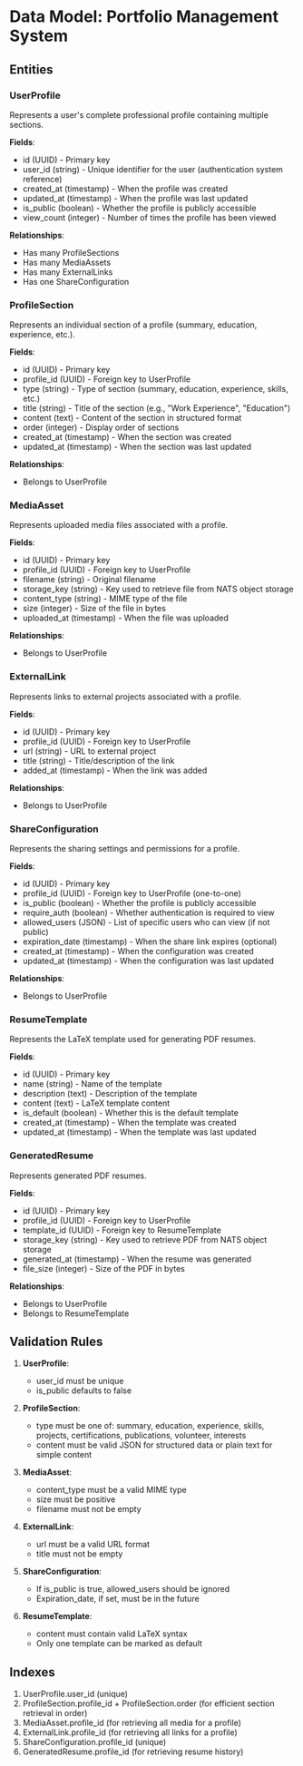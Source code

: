 # Data Model: Portfolio Management System

## Entities

### UserProfile
Represents a user's complete professional profile containing multiple sections.

**Fields**:
- id (UUID) - Primary key
- user_id (string) - Unique identifier for the user (authentication system reference)
- created_at (timestamp) - When the profile was created
- updated_at (timestamp) - When the profile was last updated
- is_public (boolean) - Whether the profile is publicly accessible
- view_count (integer) - Number of times the profile has been viewed

**Relationships**:
- Has many ProfileSections
- Has many MediaAssets
- Has many ExternalLinks
- Has one ShareConfiguration

### ProfileSection
Represents an individual section of a profile (summary, education, experience, etc.).

**Fields**:
- id (UUID) - Primary key
- profile_id (UUID) - Foreign key to UserProfile
- type (string) - Type of section (summary, education, experience, skills, etc.)
- title (string) - Title of the section (e.g., "Work Experience", "Education")
- content (text) - Content of the section in structured format
- order (integer) - Display order of sections
- created_at (timestamp) - When the section was created
- updated_at (timestamp) - When the section was last updated

**Relationships**:
- Belongs to UserProfile

### MediaAsset
Represents uploaded media files associated with a profile.

**Fields**:
- id (UUID) - Primary key
- profile_id (UUID) - Foreign key to UserProfile
- filename (string) - Original filename
- storage_key (string) - Key used to retrieve file from NATS object storage
- content_type (string) - MIME type of the file
- size (integer) - Size of the file in bytes
- uploaded_at (timestamp) - When the file was uploaded

**Relationships**:
- Belongs to UserProfile

### ExternalLink
Represents links to external projects associated with a profile.

**Fields**:
- id (UUID) - Primary key
- profile_id (UUID) - Foreign key to UserProfile
- url (string) - URL to external project
- title (string) - Title/description of the link
- added_at (timestamp) - When the link was added

**Relationships**:
- Belongs to UserProfile

### ShareConfiguration
Represents the sharing settings and permissions for a profile.

**Fields**:
- id (UUID) - Primary key
- profile_id (UUID) - Foreign key to UserProfile (one-to-one)
- is_public (boolean) - Whether the profile is publicly accessible
- require_auth (boolean) - Whether authentication is required to view
- allowed_users (JSON) - List of specific users who can view (if not public)
- expiration_date (timestamp) - When the share link expires (optional)
- created_at (timestamp) - When the configuration was created
- updated_at (timestamp) - When the configuration was last updated

**Relationships**:
- Belongs to UserProfile

### ResumeTemplate
Represents the LaTeX template used for generating PDF resumes.

**Fields**:
- id (UUID) - Primary key
- name (string) - Name of the template
- description (text) - Description of the template
- content (text) - LaTeX template content
- is_default (boolean) - Whether this is the default template
- created_at (timestamp) - When the template was created
- updated_at (timestamp) - When the template was last updated

### GeneratedResume
Represents generated PDF resumes.

**Fields**:
- id (UUID) - Primary key
- profile_id (UUID) - Foreign key to UserProfile
- template_id (UUID) - Foreign key to ResumeTemplate
- storage_key (string) - Key used to retrieve PDF from NATS object storage
- generated_at (timestamp) - When the resume was generated
- file_size (integer) - Size of the PDF in bytes

**Relationships**:
- Belongs to UserProfile
- Belongs to ResumeTemplate

## Validation Rules

1. **UserProfile**:
   - user_id must be unique
   - is_public defaults to false

2. **ProfileSection**:
   - type must be one of: summary, education, experience, skills, projects, certifications, publications, volunteer, interests
   - content must be valid JSON for structured data or plain text for simple content

3. **MediaAsset**:
   - content_type must be a valid MIME type
   - size must be positive
   - filename must not be empty

4. **ExternalLink**:
   - url must be a valid URL format
   - title must not be empty

5. **ShareConfiguration**:
   - If is_public is true, allowed_users should be ignored
   - Expiration_date, if set, must be in the future

6. **ResumeTemplate**:
   - content must contain valid LaTeX syntax
   - Only one template can be marked as default

## Indexes

1. UserProfile.user_id (unique)
2. ProfileSection.profile_id + ProfileSection.order (for efficient section retrieval in order)
3. MediaAsset.profile_id (for retrieving all media for a profile)
4. ExternalLink.profile_id (for retrieving all links for a profile)
5. ShareConfiguration.profile_id (unique)
6. GeneratedResume.profile_id (for retrieving resume history)